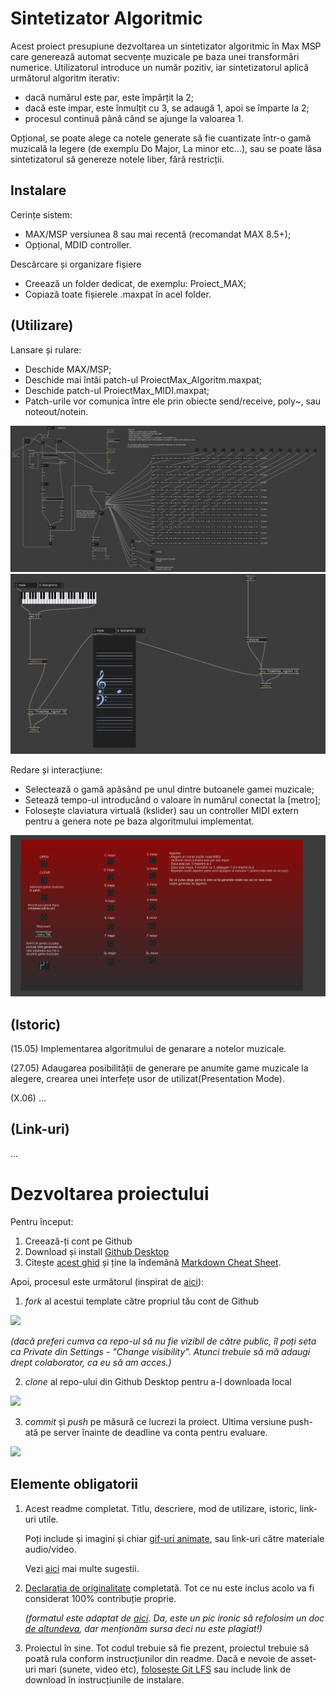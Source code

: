 # Sintetizator Algoritmic
Acest proiect presupiune dezvoltarea un sintetizator algoritmic în Max MSP care generează automat secvențe muzicale pe baza unei transformări numerice. Utilizatorul introduce un număr pozitiv, iar sintetizatorul aplică următorul algoritm iterativ:

- dacă numărul este par, este împărțit la 2;
- dacă este impar, este înmulțit cu 3, se adaugă 1, apoi se împarte la 2;
- procesul continuă până când se ajunge la valoarea 1.

Opțional, se poate alege ca notele generate să fie cuantizate într-o gamă muzicală la legere (de exemplu Do Major, La minor etc...), sau se poate lăsa sintetizatorul să genereze notele liber, fără restricții.

## Instalare
Cerințe sistem:
- MAX/MSP versiunea 8 sau mai recentă (recomandat MAX 8.5+);
- Opțional, MDID controller.

Descărcare și organizare fișiere
- Creează un folder dedicat, de exemplu: Proiect_MAX;
- Copiază toate fișierele .maxpat în acel folder.

## (Utilizare)
Lansare și rulare:
- Deschide MAX/MSP;
- Deschide mai întâi patch-ul ProiectMax_Algoritm.maxpat;
- Deschide patch-ul ProiectMax_MIDI.maxpat;
- Patch-urile vor comunica între ele prin obiecte send/receive, poly~, sau noteout/notein.

![](Schema.jpg)
![](MIDI.jpg)

Redare și interacțiune:
- Selectează o gamă apăsând pe unul dintre butoanele gamei muzicale;
- Setează tempo-ul introducând o valoare în numărul conectat la [metro];
- Folosește claviatura virtuală (kslider) sau un controller MIDI extern pentru a genera note pe baza algoritmului implementat.

![](presentation.jpg)

## (Istoric)

(15.05) Implementarea algoritmului de genarare a notelor muzicale.

(27.05) Adaugarea posibilității de generare pe anumite game muzicale la alegere, crearea unei interfețe usor de utilizat(Presentation Mode).

(X.06) ...

## (Link-uri)
...

# Dezvoltarea proiectului

Pentru început:

1. Creează-ți cont pe Github
2. Download și install [Github Desktop](https://desktop.github.com/)
3. Citește [acest ghid](https://charlesmartin.com.au/blog/2020/08/09/student-project-repository) și ține la îndemână [Markdown Cheat Sheet](https://www.markdownguide.org/cheat-sheet).

Apoi, procesul este următorul (inspirat de [aici](https://cs.anu.edu.au/courses/comp1720/deliverables/05-major-project/#submission-process)):

1. *fork* al acestui template către propriul tău cont de Github

![](assets/fork.gif)

_(dacă preferi cumva ca repo-ul să nu fie vizibil de către public, îl poți seta ca Private din Settings - "Change visibility". Atunci trebuie să mă adaugi drept colaborator, ca eu să am acces.)_

2. *clone* al repo-ului din Github Desktop pentru a-l downloada local

![](assets/clone.gif)

3. *commit* și *push* pe măsură ce lucrezi la proiect. Ultima versiune push-ată pe server înainte de deadline va conta pentru evaluare.

![](assets/commit.gif)

## Elemente obligatorii

1. Acest readme completat. Titlu, descriere, mod de utilizare, istoric, link-uri utile.

   Poți include și imagini și chiar [gif-uri animate](https://www.screentogif.com/), sau link-uri către materiale audio/video.
   
   Vezi [aici](https://charlesmartin.com.au/blog/2020/08/09/student-project-repository) mai multe sugestii.

2. [Declarația de originalitate](statement-of-originality.yml) completată. Tot ce nu este inclus acolo va fi considerat 100% contribuție proprie.

    *(formatul este adaptat de [aici](https://gitlab.cecs.anu.edu.au/comp1720/2018/comp1720-2018-major-project/-/blob/master/statement-of-originality.yml). Da, este un pic ironic să refolosim un doc [de altundeva](https://cs.anu.edu.au/courses/comp1720/resources/faq/#how-do-i-fill-out-my-statement-of-originality), dar menționăm sursa deci nu este plagiat!)*

3. Proiectul în sine. Tot codul trebuie să fie prezent, proiectul trebuie să poată rula conform instrucțiunilor din readme. Dacă e nevoie de asset-uri mari (sunete, video etc), [folosește Git LFS](https://git-lfs.github.com/) sau include link de download în instrucțiunile de instalare.


